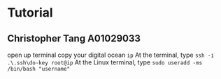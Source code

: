 # Tutorial
## Christopher Tang A01029033
open up terminal
copy your digital ocean `ip`
At the terminal, type `ssh -i .\.ssh\do-key root@ip`
At the Linux terminal, type `sudo useradd -ms /bin/bash "username"`

